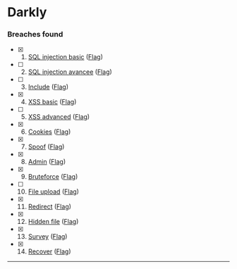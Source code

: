 # Darkly


### Breaches found


- [x] 1. [SQL injection basic](/SQL%20injection%20basic/Ressources/Readme.md) ([Flag](/SQL%20injection%20basic/flag))

- [ ] 2. [SQL injection avancee](/SQL%20injection%20avancee/Ressources/Readme.md) ([Flag](/SQL%20injection%20avancee/flag))

- [ ] 3. [Include](/Include/Ressources/Readme.md) ([Flag](/Include/flag))

- [x] 4. [XSS basic](/XSS%20basic/Ressources/Readme.md) ([Flag](/XSS%20basic/flag))

- [ ] 5. [XSS advanced](/XSS%20advanced/Ressources/Readme.md) ([Flag](/XSS%20advanced/flag))

- [x] 6. [Cookies](/Cookies/Ressources/Readme.md) ([Flag](/Cookies/flag))

- [x] 7. [Spoof](/Spoof/Ressources/Readme.md) ([Flag](/Spoof/flag))

- [x] 8. [Admin](/Admin/Ressources/Readme.md) ([Flag](/Admin/flag))

- [x] 9. [Bruteforce](/Bruteforce/Ressources/Readme.md) ([Flag](/Bruteforce/flag))

- [ ] 10. [File upload](/File%20upload/Ressources/Readme.md) ([Flag](/File%20upload/flag))

- [x] 11. [Redirect](/Redirect/Ressources/Readme.md) ([Flag](/Redirect/flag))

- [x] 12. [Hidden file](/Hidden%20file/Ressources/Readme.md) ([Flag](/Hidden%20file/flag))

- [x] 13. [Survey](/Survey/Ressources/Readme.md) ([Flag](/Survey/flag))

- [x] 14. [Recover](/Recover/Ressources/Readme.md) ([Flag](/Recover/flag))

---
